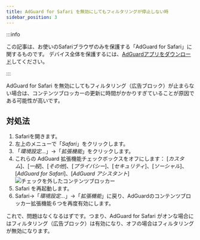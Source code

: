 ```yaml
---
title: AdGuard for Safari を無効にしてもフィルタリングが停止しない時
sidebar_position: 3
---
```


:::info

この記事は、お使いのSafariブラウザのみを保護する「AdGuard  for Safari」に関するものです。 デバイス全体を保護するには、[AdGuardアプリをダウンロード](https://agrd.io/download-kb-adblock)してください。

:::

AdGuard for Safari を無効にしてもフィルタリング（広告ブロック）が止まらない場合は、コンテンツブロッカーの更新に時間がかかりすぎていることが原因である可能性が高いです。

## 対処法

1. Safariを開きます。
2. 左上のメニューで「_Safari_」をクリックします。
3. 「_環境設定…_」→「_拡張機能_」をクリックします。
4. これらの AdGuard 拡張機能チェックボックスをオフにします： [_カスタム_]、[_一般_]、[_その他_]、[_プライバシー_]、[_セキュリティ_]、[_ソーシャル_]、[_AdGuard for Safari_]、[_AdGuard アシスタント_]
 ![チェックを外したコンテンツブロッカー](https://cdn.adtidy.org/content/Kb/ad_blocker/safari/adg-safari-unchecked-cbs.png)
5. Safari を再起動します。
6. Safari→「_環境設定..._」→「_拡張機能_」に戻り、AdGuardのコンテンツブロッカー拡張機能６つを再度有効にします。

これで、問題はなくなるはずです。つまり、AdGuard for Safari がオンな場合にはフィルタリング（広告ブロック）は有効になり、オフの場合はフィルタリングが無効になります。
